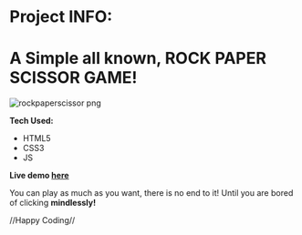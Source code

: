 # Project INFO:

<h1>A Simple all known, ROCK PAPER SCISSOR GAME!</h1>

![rockpaperscissor png](https://user-images.githubusercontent.com/44018646/187007246-a4dcb9bf-b8af-4793-aa25-f7dc9afc7ca4.jpg)

**Tech Used:**
 - HTML5
 - CSS3
 - JS


**Live demo [here](https://justaway1.github.io/RockPaperScissor/)**

You can play as much as you want, there is no end to it!
Until you are bored of clicking **mindlessly!**

//Happy Coding//
